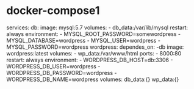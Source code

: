 # docker-compose1
services:
  db:
    image: mysql:5.7
    volumes:
      - db_data:/var/lib/mysql
    restart: always
    environment:
      - MYSQL_ROOT_PASSWORD=somewordpress
      - MYSQL_DATABASE=wordpress
      - MYSQL_USER=wordpress
      - MYSQL_PASSWORD=wordpress
  wordpress:
   dependes_on:
      -db
    image: wordpress:latest
    volumes:
      - wp_data:/var/www/html
    ports:
      - 8000:80
    restart: always
    environment:
      - WORDPRESS_DB_HOST=db:3306
      - WORDPRESS_DB_USER=wordpress
      - WORDPRESS_DB_PASSWORD=wordpress
      - WORDPRESS_DB_NAME=wordpress
volumes:
  db_data:{}
  wp_data:{}
